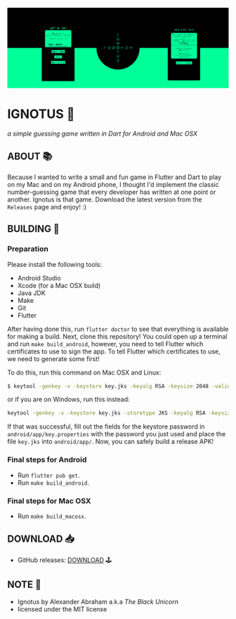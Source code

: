 <p align="center">
 <img src="https://github.com/iamtheblackunicorn/Ignotus/raw/main/assets/images/banner.png"/>
</p>

# IGNOTUS :shushing_face:

*a simple guessing game written in Dart for Android and Mac OSX*

## ABOUT :books:

Because I wanted to write a small and fun game in Flutter and Dart to play on my Mac and on my Android phone, I thought I'd implement the classic number-guessing game that every developer has written at one point or another. Ignotus is that game. Download the latest version from the `Releases` page and enjoy! :)

## BUILDING :hammer:

### Preparation

Please install the following tools:

- Android Studio
- Xcode (for a Mac OSX build)
- Java JDK
- Make
- Git
- Flutter

After having done this, run `flutter doctor` to see that everything is available for making a build.
Next, clone this repository! You could open up a terminal and run `make build_android`, however, you need to tell Flutter which certificates to use to sign the app.
To tell Flutter which certificates to use, we need to generate some first!

To do this, run this command on Mac OSX and Linux:

```bash
$ keytool -genkey -v -keystore key.jks -keyalg RSA -keysize 2048 -validity 10000 -alias key
```
or if you are on Windows, run this instead:

```bash
keytool -genkey -v -keystore key.jks -storetype JKS -keyalg RSA -keysize 2048 -validity 10000 -alias key
```
If that was successful, fill out the fields for the keystore password in `android/app/key.properties` with the password you just used and place the file `key.jks`
into `android/app/`. Now, you can safely build a release APK!

### Final steps for Android

- Run `flutter pub get`.
- Run `make build_android`.

### Final steps for Mac OSX

- Run `make build_macosx`.

## DOWNLOAD :inbox_tray:

- GitHub releases: [DOWNLOAD](https://github.com/iamtheblackunicorn/Ignotus/releases) :joystick:

## NOTE :scroll:

- Ignotus by Alexander Abraham a.k.a *The Black Unicorn*
- licensed under the MIT license
